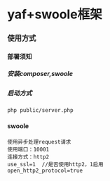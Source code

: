# yaf+swoole框架
### 使用方式
#### 部署须知
##### 安装composer,swoole
##### 启动方式 
```
php public/server.php
```

#### swoole
```
使用异步处理request请求
使用端口：10001
连接方式：http2
use_ssl=1  //是否使用http2，1启用
open_http2_protocol=true 
```

